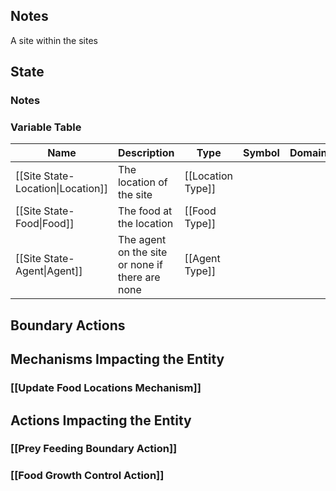 ## Notes
A site within the sites
## State
### Notes

### Variable Table
| Name | Description | Type | Symbol | Domain |
| --- | --- | --- | --- | --- |
|[[Site State-Location\|Location]]|The location of the site|[[Location Type]]|||
|[[Site State-Food\|Food]]|The food at the location|[[Food Type]]|||
|[[Site State-Agent\|Agent]]|The agent on the site or none if there are none|[[Agent Type]]|||


## Boundary Actions
## Mechanisms Impacting the Entity
### [[Update Food Locations Mechanism]]
## Actions Impacting the Entity
### [[Prey Feeding Boundary Action]]
### [[Food Growth Control Action]]
